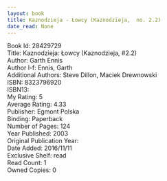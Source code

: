 ```yaml
---
layout: book
title: Kaznodzieja - Łowcy (Kaznodzieja,  no. 2.2)
date_read: None
---
```


Book Id: 28429729<br />
Title: Kaznodzieja: Łowcy (Kaznodzieja, #2.2)<br />
Author: Garth Ennis<br />
Author l-f: Ennis, Garth<br />
Additional Authors: Steve Dillon, Maciek Drewnowski<br />
ISBN: 8323796920<br />
ISBN13: <br />
My Rating: 5<br />
Average Rating: 4.33<br />
Publisher: Egmont Polska<br />
Binding: Paperback<br />
Number of Pages: 124<br />
Year Published: 2003<br />
Original Publication Year: <br />
Date Added: 2016/11/11<br />
Exclusive Shelf: read<br />
Read Count: 1<br />
Owned Copies: 0<br />

